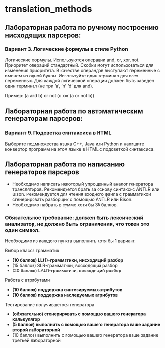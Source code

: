 # translation_methods
## Лабораторная работа по ручному построению нисходящих парсеров:
### Вариант 3. Логические формулы в стиле Python
Логические формулы. Используются операции and, or, xor, not. Приоритет операций стандартный. Скобки могут использоваться для изменения приоритета.
В качестве операндов выступают переменные с именем из одной буквы. Используйте один терминал для всех переменных. Для каждой логической операции должен быть заведен один терминал (не три ‘a’, ‘n’,
‘d’ для and).

Пример: (a and b) or not (c xor (a or not b))

## Лабораторная работа по автоматическим генераторам парсеров:
### Вариант 9. Подсветка синтаксиса в HTML
Выберите подмножества языка C++, Java или Python и напишите
конвертор программ на этом языке в HTML с подсветкой синтаксиса.

## Лабораторная работа по написанию генераторов парсеров
- Необходимо написать некоторый упрощенный аналог генератора трансляторов. Рекомендуется брать за основу синтаксис ANTLR или Bison. Рекомендуется для чтения входного файла с грамматикой сгенерировать разборщик с помощью ANTLR или Bison.
- Необходимо набрать в сумме хотя бы 35 баллов.

### Обязательное требование: должен быть лексический анализатор, не должно быть ограничения, что токен это один символ.

Необходимо из каждого пункта выполнить хотя бы 1 вариант.

Выбор класса грамматик
- **(10 баллов) LL(1)-грамматики, нисходящий разбор**
- (15 баллов) SLR-грамматики, восходящий разбор
- (20 баллов) LALR-грамматики, восходящий разбор

Работа с атрибутами
- **(10 баллов) поддержка синтезируемых атрибутов**
- **(10 баллов) поддержка наследуемых атрибутов**

Тестирование получившегося генератора
- **(обязательно) сгенерировать с помощью вашего генератора калькулятор**
- **(5 баллов) выполнить с помощью вашего генератора ваше задание второй лабораторной**
- (10 баллов) выполнить с помощью вашего генератора ваше задание третьей лабораторной
